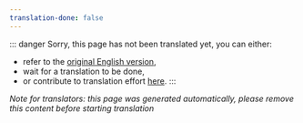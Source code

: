```yaml
---
translation-done: false
---
```

::: danger
Sorry, this page has not been translated yet, you can either:
- refer to the [original English version](<../../../zh/support/README.md>),
- wait for a translation to be done,
- or contribute to translation effort [here](https://github.com/bsmg/wiki).
:::

_Note for translators: this page was generated automatically, please remove this content before starting translation_
